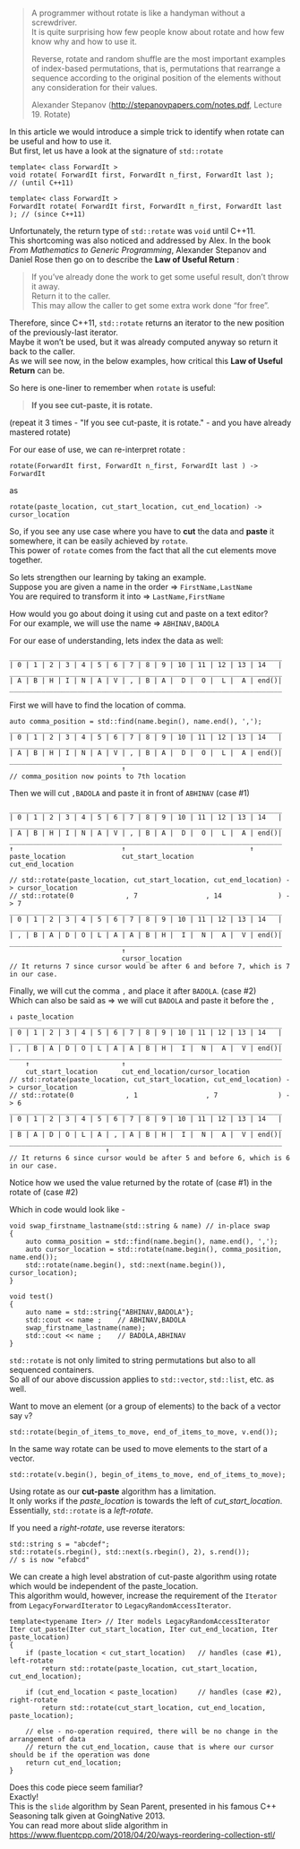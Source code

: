 > A programmer without rotate is like a handyman without a screwdriver.  
> It is quite surprising how few people know about rotate and how few know why and how to use it.  
> 
> Reverse, rotate and random shuffle are the most important examples of index-based permutations, that is, permutations that rearrange a sequence according to the original position of the elements without any consideration for their values.  
>  
> Alexander Stepanov (http://stepanovpapers.com/notes.pdf, Lecture 19. Rotate)

In this article we would introduce a simple trick to identify when rotate can be useful and how to use it.  
But first, let us have a look at the signature of `std::rotate`

    template< class ForwardIt >
    void rotate( ForwardIt first, ForwardIt n_first, ForwardIt last );      // (until C++11)
    
    template< class ForwardIt >
    ForwardIt rotate( ForwardIt first, ForwardIt n_first, ForwardIt last ); // (since C++11)

Unfortunately, the return type of `std::rotate` was `void` until C++11.  
This shortcoming was also noticed and addressed by Alex. 
In the book *From Mathematics to Generic Programming*, Alexander Stepanov and Daniel Rose then go on to describe the **Law of Useful Return** :  
> If you’ve already done the work to get some useful result, don’t throw it away.  
> Return it to the caller.  
> This may allow the caller to get some extra work done “for free”.  

Therefore, since C++11, `std::rotate` returns an iterator to the new position of the previously-last iterator.  
Maybe it won’t be used, but it was already computed anyway so return it back to the caller.  
As we will see now, in the below examples, how critical this **Law of Useful Return** can be.  

So here is one-liner to remember when `rotate` is useful:
> **If you see cut-paste, it is rotate.**  

(repeat it 3 times - "If you see cut-paste, it is rotate." - and you have already mastered rotate)

For our ease of use, we can re-interpret rotate :

    rotate(ForwardIt first, ForwardIt n_first, ForwardIt last ) -> ForwardIt 
as

    rotate(paste_location, cut_start_location, cut_end_location) -> cursor_location

So, if you see any use case where you have to **cut** the data and **paste** it somewhere, it can be easily achieved by `rotate`.  
This power of `rotate` comes from the fact that all the cut elements move together.  

So lets strengthen our learning by taking an example.  
Suppose you are given a name in the order => `FirstName,LastName`  
You are required to transform it into => `LastName,FirstName`  

How would you go about doing it using cut and paste on a text editor?  
For our example, we will use the name => `ABHINAV,BADOLA`   

For our ease of understanding, lets index the data as well:

    ____________________________________________________________________
    | 0 | 1 | 2 | 3 | 4 | 5 | 6 | 7 | 8 | 9 | 10 | 11 | 12 | 13 | 14   |
    ____________________________________________________________________
    | A | B | H | I | N | A | V | , | B | A |  D |  O |  L |  A | end()|
    ____________________________________________________________________

First we will have to find the location of comma.

    auto comma_position = std::find(name.begin(), name.end(), ',');
    ____________________________________________________________________
    | 0 | 1 | 2 | 3 | 4 | 5 | 6 | 7 | 8 | 9 | 10 | 11 | 12 | 13 | 14   |
    ____________________________________________________________________
    | A | B | H | I | N | A | V | , | B | A |  D |  O |  L |  A | end()|
    ____________________________________________________________________
                                ↑
    // comma_position now points to 7th location

Then we will cut `,BADOLA` and paste it in front of `ABHINAV` (case #1)

    ____________________________________________________________________
    | 0 | 1 | 2 | 3 | 4 | 5 | 6 | 7 | 8 | 9 | 10 | 11 | 12 | 13 | 14   |
    ____________________________________________________________________
    | A | B | H | I | N | A | V | , | B | A |  D |  O |  L |  A | end()|
    ____________________________________________________________________
    ↑                           ↑                               ↑
    paste_location              cut_start_location              cut_end_location
    
    // std::rotate(paste_location, cut_start_location, cut_end_location) -> cursor_location
    // std::rotate(0             , 7                 , 14              ) -> 7    
    ____________________________________________________________________
    | 0 | 1 | 2 | 3 | 4 | 5 | 6 | 7 | 8 | 9 | 10 | 11 | 12 | 13 | 14   |
    ____________________________________________________________________
    | , | B | A | D | O | L | A | A | B | H |  I |  N |  A |  V | end()|
    ____________________________________________________________________
                                ↑
                                cursor_location
    // It returns 7 since cursor would be after 6 and before 7, which is 7 in our case.

Finally, we will cut the comma `,` and place it after `BADOLA`.  (case #2)  
Which can also be said as => we will cut `BADOLA` and paste it before the `,`

    ↓ paste_location
    ____________________________________________________________________
    | 0 | 1 | 2 | 3 | 4 | 5 | 6 | 7 | 8 | 9 | 10 | 11 | 12 | 13 | 14   |
    ____________________________________________________________________
    | , | B | A | D | O | L | A | A | B | H |  I |  N |  A |  V | end()|
    ____________________________________________________________________
        ↑                       ↑
        cut_start_location      cut_end_location/cursor_location
    // std::rotate(paste_location, cut_start_location, cut_end_location) -> cursor_location
    // std::rotate(0             , 1                 , 7               ) -> 6
    ____________________________________________________________________
    | 0 | 1 | 2 | 3 | 4 | 5 | 6 | 7 | 8 | 9 | 10 | 11 | 12 | 13 | 14   |
    ____________________________________________________________________
    | B | A | D | O | L | A | , | A | B | H |  I |  N |  A |  V | end()|
    ____________________________________________________________________
                            ↑
    // It returns 6 since cursor would be after 5 and before 6, which is 6 in our case.

Notice how we used the value returned by the rotate of (case #1) in the rotate of (case #2)

Which in code would look like -
    
    void swap_firstname_lastname(std::string & name) // in-place swap
    {
        auto comma_position = std::find(name.begin(), name.end(), ',');
        auto cursor_location = std::rotate(name.begin(), comma_position, name.end());
        std::rotate(name.begin(), std::next(name.begin()), cursor_location);
    }
    
    void test()
    {
        auto name = std::string{"ABHINAV,BADOLA"};
        std::cout << name ;    // ABHINAV,BADOLA
        swap_firstname_lastname(name);
        std::cout << name ;    // BADOLA,ABHINAV
    }   

`std::rotate` is not only limited to string permutations but also to all sequenced containers.  
So all of our above discussion applies to `std::vector`, `std::list`, etc. as well.

Want to move an element (or a group of elements) to the back of a vector say `v`?

    std::rotate(begin_of_items_to_move, end_of_items_to_move, v.end());
In the same way rotate can be used to move elements to the start of a vector.

    std::rotate(v.begin(), begin_of_items_to_move, end_of_items_to_move);

Using rotate as our **cut-paste** algorithm has a limitation.  
It only works if the *paste_location* is towards the left of *cut_start_location*.  
Essentially, `std::rotate` is a *left-rotate*.  

If you need a *right-rotate*, use reverse iterators:  

    std::string s = "abcdef";
    std::rotate(s.rbegin(), std::next(s.rbegin(), 2), s.rend());
    // s is now "efabcd"

We can create a high level abstration of cut-paste algorithm using rotate which would be independent of the paste_location.  
This algorithm would, however, increase the requirement of the `Iterator` from `LegacyForwardIterator` to `LegacyRandomAccessIterator`.

    template<typename Iter> // Iter models LegacyRandomAccessIterator
    Iter cut_paste(Iter cut_start_location, Iter cut_end_location, Iter paste_location)
    {
        if (paste_location < cut_start_location)   // handles (case #1), left-rotate
            return std::rotate(paste_location, cut_start_location, cut_end_location);
            
        if (cut_end_location < paste_location)     // handles (case #2), right-rotate
            return std::rotate(cut_start_location, cut_end_location, paste_location);
            
        // else - no-operation required, there will be no change in the arrangement of data
        // return the cut_end_location, cause that is where our cursor should be if the operation was done
        return cut_end_location;
    }

Does this code piece seem familiar?  
Exactly!  
This is the `slide` algorithm by Sean Parent, presented in his famous C++ Seasoning talk given at GoingNative 2013.  
You can read more about slide algorithm in https://www.fluentcpp.com/2018/04/20/ways-reordering-collection-stl/

